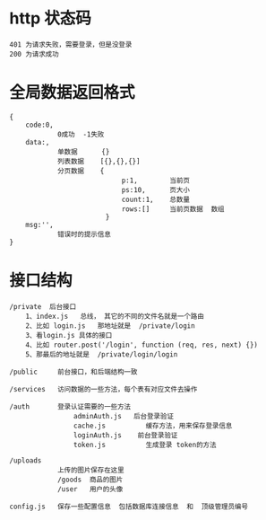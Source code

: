 <!--
 * @Author: xr
 * @Date: 2021-04-10 09:52:00
 * @LastEditors: xr
 * @LastEditTime: 2021-04-11 21:18:42
 * @version: v1.0.0
 * @Descripttion: 功能说明
 * @FilePath: \api\接口怎么看.md
-->
# http 状态码
```
401 为请求失败，需要登录，但是没登录
200 为请求成功
```
# 全局数据返回格式
```
{
    code:0,  
            0成功  -1失败
    data:,   
            单数据      {}  
            列表数据    [{},{},{}]
            分页数据    { 
                            p:1,        当前页
                            ps:10,      页大小
                            count:1,    总数量
                            rows:[]     当前页数据  数组
                        }
    msg:'', 
            错误时的提示信息
}
```

# 接口结构
```
/private  后台接口
    1、index.js   总线， 其它的不同的文件名就是一个路由  
    2、比如 login.js   那地址就是  /private/login 
    3、看login.js 具体的接口
    4、比如 router.post('/login', function (req, res, next) {})
    5、那最后的地址就是  /private/login/login  

/public     前台接口，和后端结构一致

/services   访问数据的一些方法，每个表有对应文件去操作

/auth       登录认证需要的一些方法
                adminAuth.js   后台登录验证
                cache.js          缓存方法，用来保存登录信息
                loginAuth.js    前台登录验证
                token.js          生成登录 token的方法

/uploads
            上传的图片保存在这里
            /goods  商品的图片
            /user   用户的头像

config.js   保存一些配置信息  包括数据库连接信息  和  顶级管理员编号
```